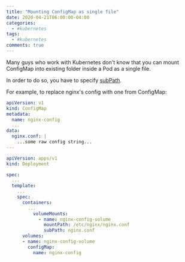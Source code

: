 ```yaml
---
title: "Mounting ConfigMap as single file"
date: 2020-04-21T06:00:00-04:00
categories:
  - #kubernetes
tags:
  - #kubernetes
comments: true
---
```


Many guys who work with Kubernetes don't know that you can mount ConfigMap into
existing folder inside a Pod as a single file.

In order to do so, you have to specify [subPath](https://kubernetes.io/docs/concepts/storage/volumes/#using-subpath).

For example, to replace nginx's config with one from ConfigMap:
```YAML
apiVersion: v1
kind: ConfigMap
metadata:
  name: nginx-config
  ...
data:
  nginx.conf: |
    ...some raw config string...
---

apiVersion: apps/v1
kind: Deployment

spec:
  ...
  template:
    ...
    spec:
      containers:
        ...
          volumeMounts:
            - name: nginx-config-volume
              mountPath: /etc/nginx/nginx.conf
              subPath: nginx.conf
      volumes:
      - name: nginx-config-volume
        configMap:
          name: nginx-config
```
